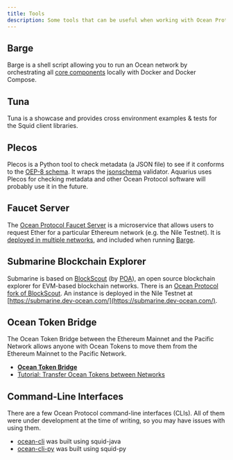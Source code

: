 ```yaml
---
title: Tools
description: Some tools that can be useful when working with Ocean Protocol.
---
```


## Barge

Barge is a shell script allowing you to run an Ocean network by orchestrating all [core components](/components) locally with Docker and Docker Compose.

<repo name="barge"></repo>

## Tuna

Tuna is a showcase and provides cross environment examples & tests for the Squid client libraries.

<repo name="tuna"></repo>

## Plecos

Plecos is a Python tool to check metadata (a JSON file) to see if it conforms to the [OEP-8 schema](https://github.com/oceanprotocol/OEPs/tree/master/8). It wraps the [jsonschema](https://github.com/Julian/jsonschema) validator. Aquarius uses Plecos for checking metadata and other Ocean Protocol software will probably use it in the future.

<repo name="plecos"></repo>

## Faucet Server

The [Ocean Protocol Faucet Server](https://github.com/oceanprotocol/faucet) is a microservice that allows users to request Ether for a particular Ethereum network (e.g. the Nile Testnet). It is [deployed in multiple networks](http://localhost:8000/tutorials/get-ether-and-ocean-tokens/#get-ether), and included when running [Barge](#barge).

<repo name="faucet"></repo>

## Submarine Blockchain Explorer

Submarine is based on [BlockScout](https://github.com/poanetwork/blockscout) (by [POA](https://poa.network/)), an open source blockchain explorer for EVM-based blockchain networks.
There is an [Ocean Protocol fork of BlockScout](https://github.com/oceanprotocol/blockscout). An instance is deployed in the Nile Testnet at [https://submarine.dev-ocean.com/](https://submarine.dev-ocean.com/).

<repo name="blockscout"></repo>

## Ocean Token Bridge

The Ocean Token Bridge between the Ethereum Mainnet and the Pacific Network allows anyone with Ocean Tokens to move them from the Ethereum Mainnet to the Pacific Network.

- [**Ocean Token Bridge**](https://bridge.oceanprotocol.com)
- [Tutorial: Transfer Ocean Tokens between Networks](/tutorials/token-bridge/)

<repo name="token-bridge-ui"></repo>

## Command-Line Interfaces

There are a few Ocean Protocol command-line interfaces (CLIs). All of them were under development at the time of writing, so you may have issues with using them.

- [ocean-cli](https://github.com/bigchaindb-gmbh/ocean-cli) was built using squid-java
- [ocean-cli-py](https://github.com/bigchaindb-gmbh/ocean-cli-py) was built using squid-py
